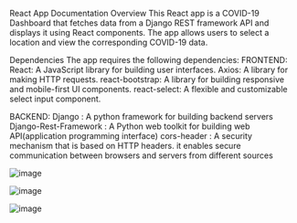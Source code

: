 React App Documentation
Overview
This React app is a COVID-19 Dashboard that fetches data from a Django REST framework API and displays it using React components. The app allows users to select a location and view the corresponding COVID-19 data.

Dependencies
The app requires the following dependencies:
FRONTEND:
React: A JavaScript library for building user interfaces.
Axios: A library for making HTTP requests.
react-bootstrap: A library for building responsive and mobile-first UI components.
react-select: A flexible and customizable select input component.

BACKEND:
Django : A python framework for building backend servers
Django-Rest-Framework : A Python web toolkit for building web API(application programming interface)
cors-header :  A security mechanism that is based on HTTP headers. it enables secure communication between browsers and servers from different sources

![image](https://github.com/ighodaro-daniel/covid-dashboard/assets/50679052/0db0936b-4505-4b83-b8c0-e2bc748ef043)

![image](https://github.com/ighodaro-daniel/covid-dashboard/assets/50679052/06cc87ae-f75e-4ba7-a86c-c0246508c139)

![image](https://github.com/ighodaro-daniel/covid-dashboard/assets/50679052/66ba1770-892c-492f-bcb1-f1328940eaf2)








